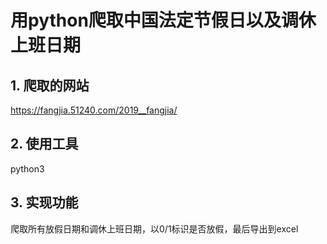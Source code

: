 # 用python爬取中国法定节假日以及调休上班日期
## 1. 爬取的网站
https://fangjia.51240.com/2019__fangjia/

## 2. 使用工具
python3

## 3. 实现功能
爬取所有放假日期和调休上班日期，以0/1标识是否放假，最后导出到excel

